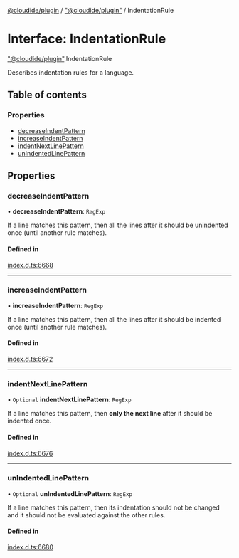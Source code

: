 [@cloudide/plugin](../README.md) / ["@cloudide/plugin"](../modules/_cloudide_plugin_.md) / IndentationRule

# Interface: IndentationRule

["@cloudide/plugin"](../modules/_cloudide_plugin_.md).IndentationRule

Describes indentation rules for a language.

## Table of contents

### Properties

- [decreaseIndentPattern](cloudide_plugin_.IndentationRule.md#decreaseindentpattern)
- [increaseIndentPattern](cloudide_plugin_.IndentationRule.md#increaseindentpattern)
- [indentNextLinePattern](cloudide_plugin_.IndentationRule.md#indentnextlinepattern)
- [unIndentedLinePattern](cloudide_plugin_.IndentationRule.md#unindentedlinepattern)

## Properties

### decreaseIndentPattern

• **decreaseIndentPattern**: `RegExp`

If a line matches this pattern, then all the lines after it should be unindented once (until another rule matches).

#### Defined in

[index.d.ts:6668](https://github.com/shuyaqian/cloudide-plugin-api/blob/26b31b9/index.d.ts#L6668)

___

### increaseIndentPattern

• **increaseIndentPattern**: `RegExp`

If a line matches this pattern, then all the lines after it should be indented once (until another rule matches).

#### Defined in

[index.d.ts:6672](https://github.com/shuyaqian/cloudide-plugin-api/blob/26b31b9/index.d.ts#L6672)

___

### indentNextLinePattern

• `Optional` **indentNextLinePattern**: `RegExp`

If a line matches this pattern, then **only the next line** after it should be indented once.

#### Defined in

[index.d.ts:6676](https://github.com/shuyaqian/cloudide-plugin-api/blob/26b31b9/index.d.ts#L6676)

___

### unIndentedLinePattern

• `Optional` **unIndentedLinePattern**: `RegExp`

If a line matches this pattern, then its indentation should not be changed and it should not be evaluated against the other rules.

#### Defined in

[index.d.ts:6680](https://github.com/shuyaqian/cloudide-plugin-api/blob/26b31b9/index.d.ts#L6680)
